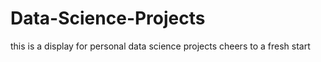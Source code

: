 # Data-Science-Projects
this is a display for personal data science projects
cheers to a fresh start
